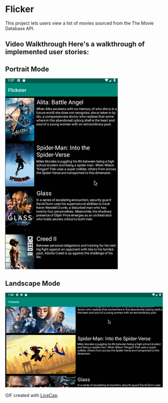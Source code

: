 # Flicker
This project lets users view a list of movies sourced from the The Movie Database API.

## Video Walkthrough  Here's a walkthrough of implemented user stories: 
## Portrait Mode
<img src="Walkthrough .gif" title='Video Walkthrough' width='' alt='Video Walkthrough' />  

## Landscape Mode
<img src="WalkthroughLandScape.gif" title='Video Walkthrough' width='' alt='Video Walkthrough' />  

GIF created with [LiceCap](http://www.cockos.com/licecap/).
